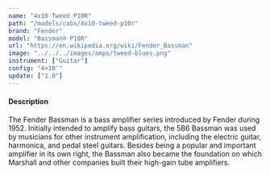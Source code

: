 ```yaml
---
name: "4x10 Tweed P10R"
path: "/models/cabs/4x10-tweed-p10r"
brand: "Fender"
model: "Bassman® P10R"
url: "https://en.wikipedia.org/wiki/Fender_Bassman"
image: "../../../images/amps/tweed-blues.png"
instrument: ["Guitar"]
config: "4×10″"
update: ["1.0"]
---
```

#### Description
The Fender Bassman is a bass amplifier series introduced by Fender during 1952. Initially intended to amplify bass guitars, the 5B6 Bassman was used by musicians for other instrument amplification, including the electric guitar, harmonica, and pedal steel guitars. Besides being a popular and important amplifier in its own right, the Bassman also became the foundation on which Marshall and other companies built their high-gain tube amplifiers.